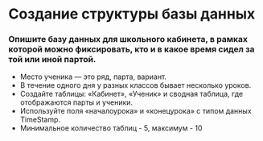 # Создание структуры базы данных

### Опишите базу данных для школьного кабинета, в рамках которой можно фиксировать, кто и в какое время сидел за той или иной партой.

* Место ученика — это ряд, парта, вариант.
* В течение одного дня у разных классов бывает несколько уроков.
* Создайте таблицы: «Кабинет», «Ученик» и сводная таблица, где отображаются парты и ученики.
* Используйте поля «началоурока» и «конецурока» с типом данных TimeStamp.
* Минимальное количество таблиц - 5, максимум - 10